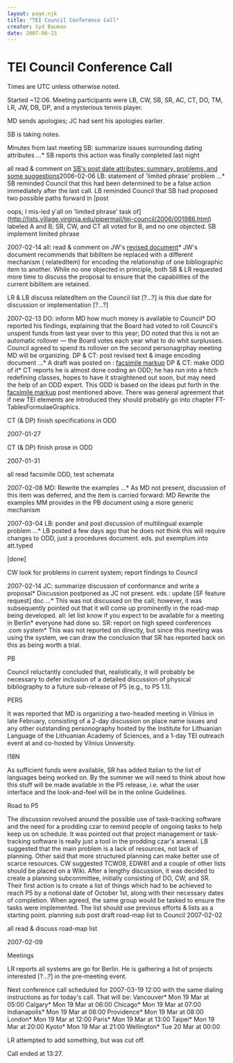 ```yaml
---
layout: page.njk
title: "TEI Council Conference Call"
creator: Syd Bauman
date: 2007-06-15
---
```

# TEI Council Conference Call





Times are UTC unless otherwise noted.


Started \~12:06\. Meeting participants were LB, CW, SB, SR,
 AC, CT, DO, TM, LR, JW, DB, DP, and a mysterious tennis
 player.


MD sends apologies; JC had sent his apologies earlier.


SB is taking notes.





 Minutes from last meeting
 SB: summarize issues surrounding dating attributes …* SB reports this action was finally completed last night
 
 all
 read \& comment on [SB's
 post 
 date attributes: summary, problems, and
 some suggestions](http://lists.village.virginia.edu/pipermail/tei-council/2007/002164.html)2006\-02\-06
LB: statement of 'limited phrase'
 problem …* SB reminded Council that this had been determined to
 be a false action immediately after the last call. LB
 reminded Council that SB had proposed two possible paths forward
 in [post
 
 oops; I mis\-led y'all on 'limited
 phrase' task of](http://lists.village.virginia.edu/pipermail/tei-council/2006/001986.html)  labeled
 A and B; SR, CW, and CT all voted for
 B, and no one objected. 
 SB
 implement limited phrase
 
 2007\-02\-14
all: read \& comment on JW's [revised document](http://ella.slis.indiana.edu/~jawalsh/tei/biblItem.html)* JW's document recommends that 
 biblItem be
 replaced with a different mechanism (
 relatedItem)
 for encoding the relationship of one bibliographic item to
 another. While no one objected in principle, both SB \&
 LR requested more time to discuss the proposal to ensure
 that the capabilities of the current 
 biblItem are
 retained.
 
 LR \& LB
 discuss 
 relatedItem on the Council list
 \[?...?] is this due date for discussion or implementation \[?...?]
 
 2007\-02\-13
DO: inform MD how much money is available to Council* DO reported his findings, explaining that the Board
 had voted to roll Council's unspent funds from last year
 over to this year; DO noted that this is not an automatic
 rollover — the Board votes each year what to do whit
 surplusses. Council agreed to spend its rollover on the
 second 
 personagrphay meeting MD will
 be organizing.
DP \& CT: post revised text \& image encoding
 document …* A draft was posted on 
 : [facsimile 
 markup](http://lists.village.virginia.edu/pipermail/tei-council/2006/001993.html)
DP \& CT: make ODD of it* CT reports he is almost done coding an ODD; he has run
 into a hitch redefining classes, hopes to have it
 straightened out soon, but may need the help of an ODD
 expert. This ODD is based on the ideas put forth in the
 [facsimile 
 markup](http://lists.village.virginia.edu/pipermail/tei-council/2006/001993.html) post mentioned above. There was
 general agreement that if new TEI elements are introduced
 they should probably go into chapter
 FT\-TablesFormulaeGraphics.
 
 CT (\& DP)
 finish specifications in ODD
 
 2007\-01\-27

CT (\& DP)
 finish prose in ODD
 
 2007\-01\-31

all
 read facsimile ODD, test schemata
 
 2007\-02\-08
MD: Rewrite the examples …* As MD not present, discussion of this item was
 deferred, and the item is carried forward:
 MD
 Rewrite the examples MM provides in the PB
 document using a more generic mechanism
 
 2007\-03\-04
LB: ponder and post discussion of multilingual example
 problem …* LB posted a few days ago that he does not think this
 will require changes to ODD, just a procedures
 document.
 eds.
 put 
 exemplum into att.typed
 
 \[done]

CW
 look for problems in current system; report
 findings to Council
 
 2007\-02\-14
JC: summarize discussion of conformance and write a proposal* Discussion postponed as JC not present.
eds.: update \[SF feature request] doc …* This was not discussed on the call; however, it was
 subsequently pointed out that it will come up prominently in
 the road\-map being developed.
all: let list know if you expect to be available for a meeting in Berlin* everyone had done so.
SR: report on high speed conferences .com
 system* This was not reported on directly, but since this
 meeting was using the system, we can draw the conclusion
 that SR has reported back on this as being worth a trial.





 PB
 
 Council reluctantly concluded that, realistically, it will
 probably be necessary to defer inclusion of a detailed
 discussion of physical bibliography to a future
 sub\-release of P5 (e.g., to P5 1\.1\).




 PERS
 
 It was reported that MD is organizing a two\-headed
 meeting in Vilnius in late February, consisting of a 2\-day
 discussion on place name issues and any other outstanding
 personography hosted by the Institute for Lithuanian
 Language of the Lithuanian Academy of Sciences, and a
 1\-day TEI outreach event at and co\-hosted by Vilnius
 University.




 I18N
 
 As sufficient funds were available, SR has added Italian
 to the list of languages being worked on. By the summer we
 will need to think about how this stuff will be made
 available in the P5 release, i.e. what the user interface
 and the look\-and\-feel will be in the online Guidelines. 





 Road to P5
 
 The discussion revolved around the possible use of
 task\-tracking software and the need for a 
 prodding
 czar to remind people of ongoing tasks to help keep
 us on schedule. It was pointed out that project management or
 task\-tracking software is really just a tool in the prodding
 czar's arsenal. LB suggested that the main problem is a lack of
 resources, not lack of planning. Other said that more
 structured planning can make better use of scarce
 resources. CW suggested TCW08, EDW81 and a couple of other
 lists should be placed on a Wiki. After a lengthy discussion,
 it was decided to create a planning subcommittee, initially
 consisting of DO, CW, and SR. Their first action is to create
 a list of things which had to be achieved to reach P5 by a
 notional date of October 1st, along with their necessary dates
 of completion. When agreed, the same group would be tasked to
 ensure the tasks were implemented. The list should use previous efforts \&
 lists as a starting point.
 planning
 sub post draft 
 road\-map list to
 Council 
 2007\-02\-02

all
 read \& discuss 
 road\-map list
 
 2007\-02\-09






 Meetings
 
 LR reports all systems are go for Berlin. He is gathering
 a list of projects interested \[?...?] in the pre\-meeting event.


Next conference call scheduled for 
 2007\-03\-19 12:00 with the
 same dialing instructions as for today's call.
 That will be: 
 Vancouver* Mon 19 Mar at 05:00
Calgary* Mon 19 Mar at 06:00
Chicago* Mon 19 Mar at 07:00
Indianapolis* Mon 19 Mar at 08:00
Providence* Mon 19 Mar at 08:00
London* Mon 19 Mar at 12:00
Paris* Mon 19 Mar at 13:00
Taipei* Mon 19 Mar at 20:00
Kyoto* Mon 19 Mar at 21:00
Wellington* Tue 20 Mar at 00:00









LR attempted to add something, but was cut off.


Call ended at 13:27\.





